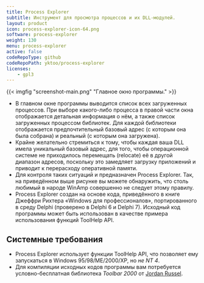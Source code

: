 ```yaml
---
title: Process Explorer
subtitle: Инструмент для просмотра процессов и их DLL-модулей.
layout: product
icon: process-explorer-icon-64.png
software: process-explorer
weight: 130
menu: process-explorer
active: false
codeRepoType: github
codeRepoPath: yktoo/process-explorer
licenses:
    - gpl3
---
```


{{< imgfig "screenshot-main.png" "Главное окно программы." >}}

* В главном окне программы выводится список всех загруженных процессов. При выборе какого-либо процесса в правой части окна отображается детальная информация о нём, а также список загруженных процессом библиотек. Для каждой библиотеки отображается предпочтительный базовый адрес (с которым она была собрана) и реальный (с которым она загружена).
* Крайне желательно стремиться к тому, чтобы каждая ваша DLL имела уникальный базовый адрес, для того, чтобы операционной системе не приходилось перемещать (relocate) её в другой диапазон адресов, поскольку это замедляет загрузку приложений и приводит к перерасходу оперативной памяти.
* Для контроля таких ситуаций и предназначен Process Explorer. Так, на приведённом выше рисунке вы можете обнаружить, что столь любимый в народе WinAmp совершенно не следует этому правилу.
* Process Explorer создан на основе кода, приведённого в книге Джеффри Рихтера «Windows для профессионалов», портированного в среду Delphi (проверено в Delphi 6 и Delphi 7). Исходный код программы может быть использован в качестве примера использования функций ToolHelp API.

## Системные требования

* Process Explorer использует функции ToolHelp API, что позволяет ему запускаться в Windows 95/98/ME/2000/XP, но *не NT 4*.
* Для компиляции исходных кодов программы вам потребуется условно-бесплатная библиотека *Toolbar 2000* от [Jordan Russel](http://www.jrsoftware.org/).
